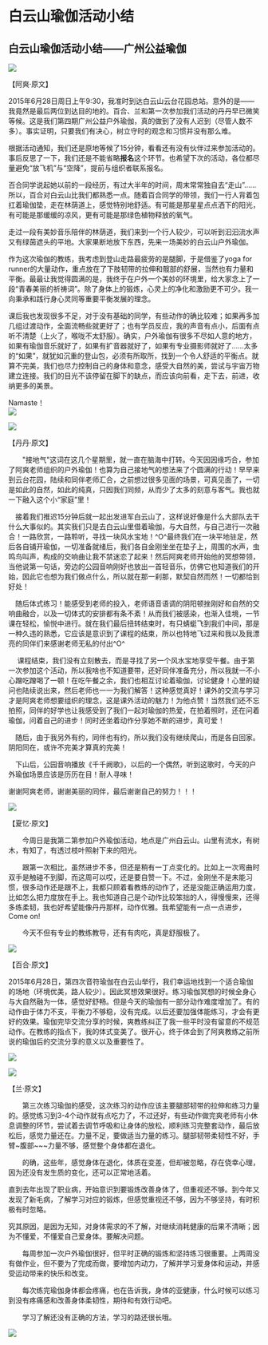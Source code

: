 # 白云山瑜伽活动小结


## **白云山瑜伽活动小结——广州公益瑜伽**


![](https://oss.metamind.eu.org/302b7268e7f7cfa5dfa29.jpg.jpeg)

【阿爽·原文】

2015年6月28日周日上午9:30，我准时到达白云山云台花园总站。意外的是——我竟然是最后两位到达目的地的。百合、兰和第一次参加我们活动的丹丹早已微笑等候。这是我们第四期广州公益户外瑜伽，真的做到了没有人迟到（尽管人数不多）。事实证明，只要我们有决心，树立守时的观念和习惯并没有那么难。

根据活动通知，我们还是原地等候了15分钟，看看还有没有伙伴过来参加活动的。事后反思了一下，我们还是不能省略**报名**这个环节。也希望下次的活动，各位都尽量避免“放飞机”与“空降”，提前与组织者联系报名。

百合同学说起她以前的一段经历，有过大半年的时间，周末常常独自去“走山”…… 所以，百合对白云山比我们都熟悉一点。随着百合同学的带领，我们一行人背着包扛着瑜伽垫，走在林荫道上，感觉特别地舒适。有可能是那星星点点洒下的阳光，有可能是那缓缓的凉风，更有可能是那绿色植物释放的氧气。

走过一段有美妙音乐陪伴的林荫道，我们来到一个行人较少，可以听到汩汩流水声又有绿茵遮头的平地。大家果断地放下东西，先来一场美妙的白云山户外瑜伽。

作为这次瑜伽的教练，我考虑到登山走路最疲劳的是腿脚，于是借鉴了yoga for runner的大量动作，重点放在了下肢韧带的拉伸和髋部的舒展，当然也有力量和平衡。最最让我觉得圆满的是，我终于在户外一个美妙的环境里，给大家念上了一段“青春美丽的祈祷词”。除了身体上的锻炼，心灵上的净化和激励更不可少。我一向秉承和践行身心灵同等重要平衡发展的理念。

课后我也发现很多不足，对于没有基础的同学，有些动作的确比较难；如果再多加几组过渡动作，全面流畅些就更好了；也有学员反应，我的声音有点小，后面有点听不清楚（上火了，喉咙不太舒服）。确实，户外瑜伽有很多不尽如人意的地方，如果有瑜伽音乐就好了，如果有扩音器就好了，如果有专业摄影师就好了……太多的“如果”，就犹如沉重的登山包，必须有所取所，找到一个令人舒适的平衡点。就算不完美，我们也尽力控制自己的身体和意念，感受大自然的美，尝试与宇宙万物建立连接。我们的目光不该停留在脚下的缺点，而应该向前看，走下去，前进，收纳更多的美景。

Namaste！        
![](https://oss.metamind.eu.org/947a4561aa7693863f81b.jpg.jpeg)

![](https://oss.metamind.eu.org/be4d0361f14b8481c5fc2.jpg.jpeg)


【丹丹·原文】

　　"接地气"这词在这几个星期里，就一直在脑海中打转。今天因因缘巧合，参加了阿爽老师组织的户外瑜伽！也算为自己接地气的想法来了个圆满的行动！早早来到云台花园，陆续和同伴老师汇合，之前想过很多见面的场景，可真见面了，一切是如此的自然，如此的纯真，只因我们同频，从而少了太多的刻意与客气。我也就一下融入这个小“家庭”里！

　接着我们推迟15分钟后就一起出发进军白云山了，这样说好像是什么大部队去干什么大事似的。其实我们只是去白云山里借着瑜伽，与大自然，与自己进行一次融合！一路欣赏，一路聆听，寻找一块风水宝地！^O^最终我们在一块平地驻足，然后各自铺开瑜伽，一切准备就绪后，我们各自金刚坐坐在垫子上，周围的水声，虫鸣鸟叫声，构成的交响曲让我不禁迷恋了起来！然后阿爽老师开始他的冥想带领，当他说第一句话，旁边的公园音响刚好也放出一首轻音乐，仿佛它也知道我们的开始，因此它也想为我们做点什么，所以就在那一刹那，默契自然而然！一切都恰到好处！

　随后体式练习！能感受到老师的投入，老师语音语调的阴阳顿挫刚好和自然的交响曲融合，以及一切体式的安排都有条不紊！从而我们被感染，也渐入佳境，一节课在轻松，愉悦中进行。就在我们最后扭转结束时，有只蜻蜓飞到我们中间，那是一种久违的熟悉，它应该是意识到了课程的结束，所以也特地飞过来和我以及我漂亮的同伴们来感谢老师无私的付出^O^

　 课程结束，我们没有立刻散去，而是寻找了另一个风水宝地享受午餐。由于第一次参加这个活动，所以我啥也不知道要带，还好同伴准备充分，所以我就一不小心蹭吃蹭喝了一顿！在吃午餐之余，我们也相互讨论着瑜伽，讨论健身！心里的疑问也陆续说出来，然后老师也一一为我们解答！这种感觉真好！课外的交流与学习才是阿爽老师想要组织的理念，这是课外活动的魅力！为他点赞！当然我们还不忘拍照，同伴的好学也让我感受到了我们一起对瑜伽的热爱，在拍着照时，还在问着瑜伽，问着自己的进步！同时还坐着动作分享她不断的进步，真可爱！



　随后，由于我另外有约，同伴也有约，所以我们没有继续爬山，而是各自回家。阴阳同在，或许不完美才算真的完美！

　下山后，公园音响播放《千千阙歌》，以后的一个偶然，听到这歌时，今天的户外瑜伽场景应该是历历在目！耐人寻味！

谢谢阿爽老师，谢谢美丽的同伴，最后谢谢自己的努力！！！

![](https://oss.metamind.eu.org/49e3f9499b6001cafd310.jpg.jpeg)


【夏忆·原文】

　　今周日是我第二第参加户外瑜伽活动，地点是广州白云山。山里有流水，有树木，有知了，有透过枝叶照射下来的阳光。

　　跟第一次相比，虽然进步不多，但还是稍有一丁点变化的。比如上一次弯曲时双手是触碰不到脚，而这周可以哎，还是要自赞一下。不过，金刚坐不是未能习惯，很多动作还是跟不上，我都只顾着看教练的动作了，还是没能正确运用力度，比如怎么把力度放在手上。我也知道自己是个动作比较笨拙的人，得慢慢来，还得多练柔韧，我也好希望能像丹丹那样，动作优雅。我希望能有一点一点进步，Come on!

　　今天不但有专业的教练教导，还有有肉吃，真是舒服极了。

![](https://oss.metamind.eu.org/e707970fc50d46ebb2393.jpg.jpeg)


【百合·原文】

2015年6月28日，第四次音符瑜伽在白云山举行，我们幸运地找到一个适合瑜伽的场地（环境优美，路人较少）。因此冥想效果很好。练习瑜伽冥想的时候全身心与大自然融为一体，感觉好舒畅。但是今天的瑜伽有一部分动作难度增加了。有的动作由于体力不支，平衡力不够稳，没有完成。以后还要加强体能练习，才会有更好的效果。瑜伽完毕交流分享的时候，爽教练纠正了我一些平时没有留意的不规范动作。在教练的指点下，我的体式变美了。很开心，终于体会到了阿爽教练之前所说的瑜伽后的交流分享的意义以及重要性了。

![](https://oss.metamind.eu.org/ec91425ada0ba830b19c4.jpg.jpeg)

![](https://oss.metamind.eu.org/c8d490d263213b01af9ee.jpg.jpeg)


【兰·原文】

　　第三次练习瑜伽的感受，这次练习的动作应该主要腿部韧带的拉伸和练习力量的。感觉练习到3-4个动作就有点吃力了，不过还好，有些动作做完爽老师有小休息调整的环节，尝试着去调节呼吸和让身体的放松，顺利练习完整套动作，最后放松后，感觉力量还在。力量不足，要做适当力量的练习。腿部韧带柔韧性不好，手臂~腹部~~~力量不够，感觉整个身体都在退化。

　　的确，这些年，感觉身体在退化，体质在变差，但却被忽略，存在侥幸心理，因为还没有发生质的变化，还可以正常地活着。

直到去年出现了职业病，开始意识到要锻炼改善身体了，但重视还不够。到今年又发现了新毛病，了解学习对应的锻炼，但感觉重视还不够，因为不够坚持，有时积极有时忽略。

究其原因，是因为无知，对身体需求的不了解，对继续消耗健康的后果不清晰；因为不懂爱，不懂爱自己爱身体。要解决问题。

　　每周参加一次户外瑜伽很好，但平时正确的锻炼和坚持练习很重要。上两周没有做作业，但不要为了完成而做，要增加内动力，了解并学习爱身体和运动，并感受运动带来的快乐和改变。

　　每次练完瑜伽身体都会疼痛，也在告诉我，身体的亚健康，什么时候可以练习到没有疼痛感和改善身体柔韧性，期待和有效行动吧。

　　学习了解还没有正确的方法，学习的路还很长哦。

![](https://oss.metamind.eu.org/f6a4d63ee4810b9499222.jpg.jpeg)
